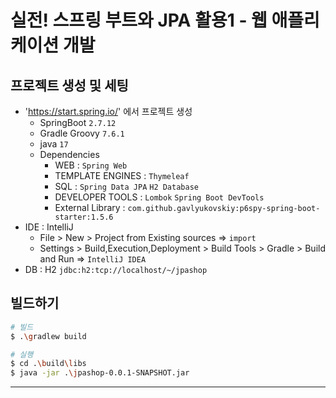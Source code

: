 # 실전! 스프링 부트와 JPA 활용1 - 웹 애플리케이션 개발

## 프로젝트 생성 및 세팅
+ 'https://start.spring.io/' 에서 프로젝트 생성
  + SpringBoot `2.7.12`
  + Gradle Groovy `7.6.1`
  + java `17`
  + Dependencies
      + WEB : `Spring Web`
      + TEMPLATE ENGINES : `Thymeleaf`
      + SQL : `Spring Data JPA`  `H2 Database` 
      + DEVELOPER TOOLS : `Lombok`  `Spring Boot DevTools`
      + External Library : `com.github.gavlyukovskiy:p6spy-spring-boot-starter:1.5.6`
+ IDE : IntelliJ
  + File > New > Project from Existing sources => `import`
  + Settings > Build,Execution,Deployment > Build Tools > Gradle > Build and Run => `IntelliJ IDEA`
+ DB : H2 `jdbc:h2:tcp://localhost/~/jpashop`

## 빌드하기
```bash
# 빌드
$ .\gradlew build

# 실행
$ cd .\build\libs 
$ java -jar .\jpashop-0.0.1-SNAPSHOT.jar
```
---

